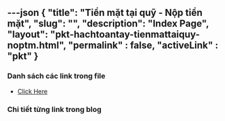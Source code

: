 ---json
{
    "title": "Tiền mặt tại quỹ - Nộp tiền mặt",
    "slug": "",
    "description": "Index Page",
    "layout": "pkt-hachtoantay-tienmattaiquy-noptm.html",
    "permalink" : false,
    "activeLink" : "pkt"
}
---


### Danh sách các link trong file
- [Click Here](./blog-list.html)

### Chi tiết từng link trong blog